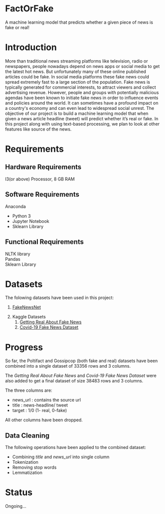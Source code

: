 # FactOrFake
A machine learning model that predicts whether a given piece of news is fake or real!


# Introduction
More than traditional news streaming platforms like television, radio or newspapers, people
nowadays depend on news apps or social media to get the latest hot news. But unfortunately
many of these online published articles could be fake. In social media platforms these fake
news could spread extremely fast to a large section of the population. Fake news is typically
generated for commercial interests, to attract viewers and collect advertising revenue. However,
people and groups with potentially malicious agendas have been known to initiate fake news in
order to influence events and policies around the world. It can sometimes have a profound
impact on a country's economy and can even lead to widespread social unrest. The objective of
our project is to build a machine learning model that when given a news article headline (tweet)
will predict whether it’s real or fake. In this project along with using text-based processing, we
plan to look at other features like source of the news.


# Requirements
## Hardware Requirements

I3(or above) Processor, 8 GB RAM

## Software Requirements

Anaconda
 * Python 3
 * Jupyter Notebook
 * Sklearn Library

## Functional Requirements

NLTK library  
Pandas    
Sklearn Library


# Datasets
The folowing datasets have been used in this project:
1. [FakeNewsNet](https://github.com/KaiDMML/FakeNewsNet)

[//]: # (PHEME Dataset for Rumour Detection - https://figshare.com/articles/dataset/PHEME_dataset_for_Rumour_Detection_and_Veracity_Classification/63920787)

2. Kaggle Datasets
    1. [Getting Real About Fake News](https://www.kaggle.com/mrisdal/fake-news)
    2. [Covid-19 Fake News Dataset](https://www.kaggle.com/arashnic/covid19-fake-news)

[//]: # (Fake and Real News Dataset - https://www.kaggle.com/clmentbisaillon/fake-and-real-news-dataset)

# Progress

So far, the Poltifact and Gossipcop (both fake and real) datasets have been combined into a single dataset of 33356 rows and 3 columns. 

The _Getting Real About Fake News_ and _Covid-19 Fake News Dataset_ were also added to get a final dataset of size 38483 rows and 3 columns.

The three columns are:  
* news_url : contains the source url
* title : news-headline/ tweet
* target : 1/0 (1- real, 0-fake)

All other columns have been dropped.  

## Data Cleaning
The following operations have been applied to the combined dataset:
* Combining _title_ and *news_url* into single column
* Tokenization
* Removing stop words
* Lemmatization

# Status
Ongoing... 
